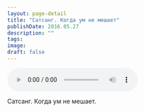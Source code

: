 ```yaml
---
layout: page-detail
title: "Сатсанг. Когда ум не мешает"
publishDate: 2016.05.27
description: ""
tags:
image:
draft: false
---
```


<audio title="2016.05.27 - Сатсанг. Когда ум не мешает.mp3" src="/upload/iblock/507/5074aa0f9fb7966e50af4443e708b55a.mp3" controls=""></audio>

 Сатсанг. Когда ум не мешает. 

  
